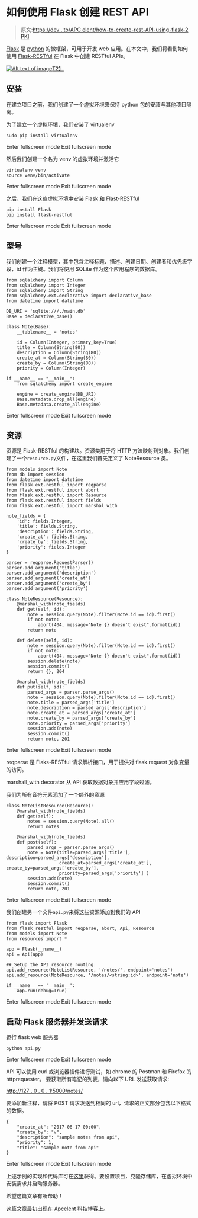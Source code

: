 # 如何使用 Flask 创建 REST API

> 原文:[https://dev . to/APC elent/how-to-create-rest-API-using-flask-2 PKI](https://dev.to/apcelent/how-to-create-rest-api-using-flask-2pki)

[Flask](http://flask.pocoo.org/) 是 [python](https://www.python.org/) 的微框架，可用于开发 web 应用。在本文中，我们将看到如何使用 [Flask-RESTful](https://flask-restful.readthedocs.io/en/latest/) 在 Flask 中创建 RESTful APIs。

[![Alt text of image](../Images/202ca21065188ad3cf4939abfcf27ec3.png)T2】](https://res.cloudinary.com/practicaldev/image/fetch/s--zU_nTrxf--/c_limit%2Cf_auto%2Cfl_progressive%2Cq_auto%2Cw_880/https://blog.apcelent.com/images/rest_api_flask.png)

## 安装

在建立项目之前，我们创建了一个虚拟环境来保持 python 包的安装与其他项目隔离。

为了建立一个虚拟环境，我们安装了 virtualenv

```
sudo pip install virtualenv 
```

Enter fullscreen mode Exit fullscreen mode

然后我们创建一个名为 venv 的虚拟环境并激活它

```
virtualenv venv
source venv/bin/activate 
```

Enter fullscreen mode Exit fullscreen mode

之后，我们在这些虚拟环境中安装 Flask 和 Flast-RESTful

```
pip install Flask
pip install flask-restful 
```

Enter fullscreen mode Exit fullscreen mode

## 型号

我们创建一个注释模型，其中包含注释标题、描述、创建日期、创建者和优先级字段，id 作为主键。我们将使用 SQLite 作为这个应用程序的数据库。

```
from sqlalchemy import Column
from sqlalchemy import Integer
from sqlalchemy import String
from sqlalchemy.ext.declarative import declarative_base
from datetime import datetime

DB_URI = 'sqlite:///./main.db'
Base = declarative_base()

class Note(Base):
    __tablename__ = 'notes'

    id = Column(Integer, primary_key=True)
    title = Column(String(80))
    description = Column(String(80))
    create_at = Column(String(80))
    create_by = Column(String(80))
    priority = Column(Integer)

if __name__ == "__main__":
    from sqlalchemy import create_engine

    engine = create_engine(DB_URI)
    Base.metadata.drop_all(engine)
    Base.metadata.create_all(engine) 
```

Enter fullscreen mode Exit fullscreen mode

## 资源

资源是 Flask-RESTful 的构建块。资源类用于将 HTTP 方法映射到对象。我们创建了一个`resource.py`文件，在这里我们首先定义了 NoteResource 类。

```
from models import Note
from db import session
from datetime import datetime
from flask.ext.restful import reqparse
from flask.ext.restful import abort
from flask.ext.restful import Resource
from flask.ext.restful import fields
from flask.ext.restful import marshal_with

note_fields = {
    'id': fields.Integer,
    'title': fields.String,
    'description': fields.String,
    'create_at': fields.String,
    'create_by': fields.String,
    'priority': fields.Integer
}

parser = reqparse.RequestParser()
parser.add_argument('title')
parser.add_argument('description')
parser.add_argument('create_at')
parser.add_argument('create_by')
parser.add_argument('priority')

class NoteResource(Resource):
    @marshal_with(note_fields)
    def get(self, id):
        note = session.query(Note).filter(Note.id == id).first()
        if not note:
            abort(404, message="Note {} doesn't exist".format(id))
        return note

    def delete(self, id):
        note = session.query(Note).filter(Note.id == id).first()
        if not note:
            abort(404, message="Note {} doesn't exist".format(id))
        session.delete(note)
        session.commit()
        return {}, 204

    @marshal_with(note_fields)
    def put(self, id):
        parsed_args = parser.parse_args()
        note = session.query(Note).filter(Note.id == id).first()
        note.title = parsed_args['title']
        note.description = parsed_args['description']
        note.create_at = parsed_args['create_at']
        note.create_by = parsed_args['create_by']
        note.priority = parsed_args['priority']
        session.add(note)
        session.commit()
        return note, 201 
```

Enter fullscreen mode Exit fullscreen mode

reqparse 是 Flaks-RESTful 请求解析接口，用于提供对 flask.request 对象变量的访问。

marshall_with decorator 从 API 获取数据对象并应用字段过滤。

我们为所有音符元素添加了一个额外的资源

```
class NoteListResource(Resource):
    @marshal_with(note_fields)
    def get(self):
        notes = session.query(Note).all()
        return notes

    @marshal_with(note_fields)
    def post(self):
        parsed_args = parser.parse_args()
        note = Note(title=parsed_args['title'], description=parsed_args['description'],
                    create_at=parsed_args['create_at'], create_by=parsed_args['create_by'],
                    priority=parsed_args['priority'] )
        session.add(note)
        session.commit()
        return note, 201 
```

Enter fullscreen mode Exit fullscreen mode

我们创建另一个文件`api.py`来将这些资源添加到我们的 API

```
from flask import Flask
from flask_restful import reqparse, abort, Api, Resource
from models import Note
from resources import *

app = Flask(__name__)
api = Api(app)

## Setup the API resource routing 
api.add_resource(NoteListResource, '/notes/', endpoint='notes')
api.add_resource(NoteResource, '/notes/<string:id>', endpoint='note')

if __name__ == '__main__':
    app.run(debug=True) 
```

Enter fullscreen mode Exit fullscreen mode

## 启动 Flask 服务器并发送请求

运行 flask web 服务器

```
python api.py 
```

Enter fullscreen mode Exit fullscreen mode

API 可以使用 curl 或浏览器插件进行测试，如 chrome 的 Postman 和 Firefox 的 httprequester。
要获取所有笔记的列表，请向以下 URL 发送获取请求:

[http://127 . 0 . 0 . 1:5000/notes/](http://127.0.0.1:5000/notes/)

要添加新注释，请将 POST 请求发送到相同的 url，请求的正文部分包含以下格式的数据。

```
{
    "create_at": "2017-08-17 00:00", 
    "create_by": "v", 
    "description": "sample notes from api", 
    "priority": 1, 
    "title": "sample note from api"
} 
```

Enter fullscreen mode Exit fullscreen mode

上述示例的实现和代码库可在[这里](https://github.com/codecraf8/rest-api-python-flask)获得。要设置项目，克隆存储库，在虚拟环境中安装需求并启动服务器。

希望这篇文章有所帮助！

这篇文章最初出现在 [Apcelent 科技博客](https://blog.apcelent.com/create-rest-api-using-flask.html)上。